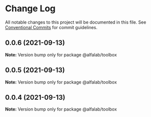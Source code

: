 # Change Log

All notable changes to this project will be documented in this file.
See [Conventional Commits](https://conventionalcommits.org) for commit guidelines.

## 0.0.6 (2021-09-13)

**Note:** Version bump only for package @alfalab/toolbox





## 0.0.5 (2021-09-13)

**Note:** Version bump only for package @alfalab/toolbox





## 0.0.4 (2021-09-13)

**Note:** Version bump only for package @alfalab/toolbox
